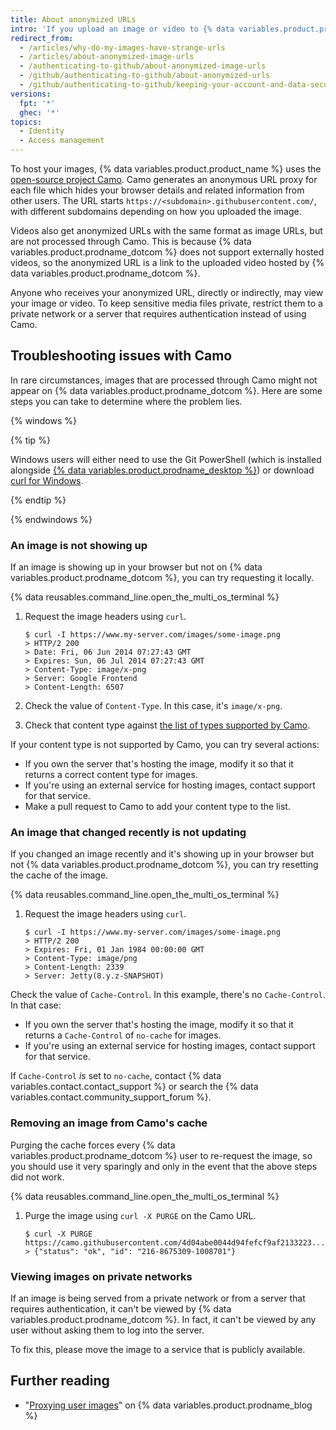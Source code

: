```yaml
---
title: About anonymized URLs
intro: 'If you upload an image or video to {% data variables.product.product_name %}, the URL of the image or video will be modified so your information is not trackable.'
redirect_from:
  - /articles/why-do-my-images-have-strange-urls
  - /articles/about-anonymized-image-urls
  - /authenticating-to-github/about-anonymized-image-urls
  - /github/authenticating-to-github/about-anonymized-urls
  - /github/authenticating-to-github/keeping-your-account-and-data-secure/about-anonymized-urls
versions:
  fpt: '*'
  ghec: '*'
topics:
  - Identity
  - Access management
---
```

To host your images, {% data variables.product.product_name %} uses the [open-source project Camo](https://github.com/atmos/camo). Camo generates an anonymous URL proxy for each file which hides your browser details and related information from other users. The URL starts `https://<subdomain>.githubusercontent.com/`, with different subdomains depending on how you uploaded the image.

Videos also get anonymized URLs with the same format as image URLs, but are not processed through Camo. This is because {% data variables.product.prodname_dotcom %} does not support externally hosted videos, so the anonymized URL is a link to the uploaded video hosted by {% data variables.product.prodname_dotcom %}.

Anyone who receives your anonymized URL, directly or indirectly, may view your image or video. To keep sensitive media files private, restrict them to a private network or a server that requires authentication instead of using Camo.

## Troubleshooting issues with Camo

In rare circumstances, images that are processed through Camo might not appear on {% data variables.product.prodname_dotcom %}. Here are some steps you can take to determine where the problem lies.

{% windows %}

{% tip %}

Windows users will either need to use the Git PowerShell (which is installed alongside [{% data variables.product.prodname_desktop %}](https://desktop.github.com/)) or download [curl for Windows](http://curl.haxx.se/download.html).

{% endtip %}

{% endwindows %}

### An image is not showing up

If an image is showing up in your browser but not on {% data variables.product.prodname_dotcom %}, you can try requesting it locally.

{% data reusables.command_line.open_the_multi_os_terminal %}
1. Request the image headers using `curl`.

   ```shell
   $ curl -I https://www.my-server.com/images/some-image.png
   > HTTP/2 200
   > Date: Fri, 06 Jun 2014 07:27:43 GMT
   > Expires: Sun, 06 Jul 2014 07:27:43 GMT
   > Content-Type: image/x-png
   > Server: Google Frontend
   > Content-Length: 6507
   ```

1. Check the value of `Content-Type`. In this case, it's `image/x-png`.
1. Check that content type against [the list of types supported by Camo](https://github.com/atmos/camo/blob/master/mime-types.json).

If your content type is not supported by Camo, you can try several actions:
- If you own the server that's hosting the image, modify it so that it returns a correct content type for images.
- If you're using an external service for hosting images, contact support for that service.
- Make a pull request to Camo to add your content type to the list.

### An image that changed recently is not updating

If you changed an image recently and it's showing up in your browser but not {% data variables.product.prodname_dotcom %}, you can try resetting the cache of the image.

{% data reusables.command_line.open_the_multi_os_terminal %}
1. Request the image headers using `curl`.

   ```shell
   $ curl -I https://www.my-server.com/images/some-image.png
   > HTTP/2 200
   > Expires: Fri, 01 Jan 1984 00:00:00 GMT
   > Content-Type: image/png
   > Content-Length: 2339
   > Server: Jetty(8.y.z-SNAPSHOT)
   ```

Check the value of `Cache-Control`. In this example, there's no `Cache-Control`. In that case:
- If you own the server that's hosting the image, modify it so that it returns a `Cache-Control` of `no-cache` for images.
- If you're using an external service for hosting images, contact support for that service.

 If `Cache-Control` _is_ set to `no-cache`, contact {% data variables.contact.contact_support %} or search the {% data variables.contact.community_support_forum %}.

### Removing an image from Camo's cache

Purging the cache forces every {% data variables.product.prodname_dotcom %} user to re-request the image, so you should use it very sparingly and only in the event that the above steps did not work.

{% data reusables.command_line.open_the_multi_os_terminal %}
1. Purge the image using `curl -X PURGE` on the Camo URL.

   ```shell
   $ curl -X PURGE https://camo.githubusercontent.com/4d04abe0044d94fefcf9af2133223....
   > {"status": "ok", "id": "216-8675309-1008701"}
   ```

### Viewing images on private networks

If an image is being served from a private network or from a server that requires authentication, it can't be viewed by {% data variables.product.prodname_dotcom %}. In fact, it can't be viewed by any user without asking them to log into the server.

To fix this, please move the image to a service that is publicly available.

## Further reading

- "[Proxying user images](https://github.com/blog/1766-proxying-user-images)" on {% data variables.product.prodname_blog %}
